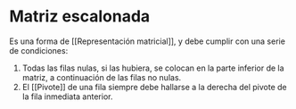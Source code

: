 # Matriz escalonada

Es una forma de [[Representación matricial]], y debe cumplir con una serie de condiciones:

1. Todas las filas nulas, si las hubiera, se colocan en la parte inferior de la matriz, a continuación de las filas no nulas.
2. El [[Pivote]] de una fila siempre debe hallarse a la derecha del pivote de la fila inmediata anterior.

